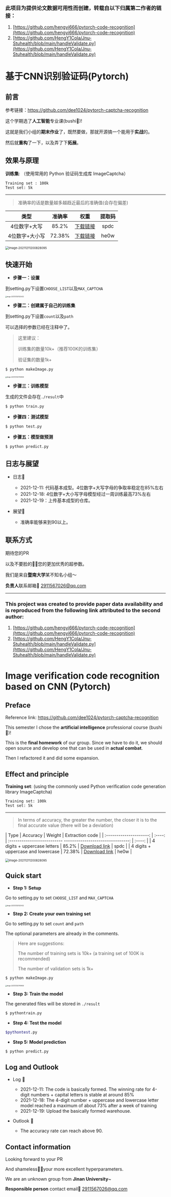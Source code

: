 ### 此项目为提供论文数据可用性而创建，转载自以下归属第二作者的链接：

1) [https://github.com/hengyi666/pytorch-code-recognition](https://github.com/hengyi666/pytorch-code-recognition)
2) [https://github.com/HengY1Cola/Jnu-Stuhealth/blob/main/handleValidate.py](https://github.com/HengY1Cola/Jnu-Stuhealth/blob/main/handleValidate.py)

# 基于CNN识别验证码(Pytorch)

##  前言

参考链接：https://github.com/dee1024/pytorch-captcha-recognition

这个学期选了**人工智能**专业课(bushi🐶)!

这就是我们小组的**期末作业**了，既然要做，那就开源搞一个能用于**实战**的。

然后就**重构**了一下，以及弄了下**拓展**。

##  效果与原理

**训练集**: （使用常用的 Python 验证码生成库 ImageCaptcha）

```
Training set : 100k
Test set: 5k
```

------

> 准确率的话是数量越多越趋近最后的准确值(会存在偏差)

|      类型      | 准确率 |                             权重                             | 提取码 |
| :------------: | :----: | :----------------------------------------------------------: | :----: |
|  4位数字+大写  | 85.2%  | [下载链接]( https://pan.baidu.com/s/1IC7qvrJKrwygMT5r_hN8aA ) |  spdc  |
| 4位数字+大小写 | 72.38% | [下载链接](https://pan.baidu.com/s/1ubshKMdjuRSvc7405cON8w)  |  he0w  |

<img src="https://dailypic.hengyimonster.top/rate72.png" alt="image-20211211200828095" style="zoom:66%;" />

##  快速开始

- **步骤一：设置**

到setting.py下设置`CHOOSE_LIST`以及`MAX_CAPTCHA`

<img src="https://dailypic.hengyimonster.top/image-20211211201535432.png" alt="image-20211211201535432" style="zoom:30%;" />

- **步骤二：创建属于自己的训练集**

到setting.py下设置`count`以及`path`

可以选择的参数已经在注释中了。

> 这里建议：
>
> 训练集的数量10k+（推荐100K的训练集）
>
> 验证集的数量1k+

```bash
$ python makeImage.py 
```



<img src="https://dailypic.hengyimonster.top/image-20211211201749408.png" alt="image-20211211201749408" style="zoom:30%;" />

- **步骤三：训练模型**

生成的文件会存在`./result`中

```bash
$ python train.py
```

- **步骤四：测试模型**

```bash
$ python test.py
```

- **步骤五：模型做预测**

```bash
$ python predict.py
```

## 日志与展望

- 日志📝 
  - 2021-12-11:  代码基本成型。4位数字+大写字母的争取率稳定在85%左右
  - 2021-12-18:  4位数字+大小写字母模型经过一周训练最高73%左右
  - 2021-12-19：上传基本成型的仓库。
- 展望🦅

  - 准确率能够来到90以上。

##  联系方式

期待您的PR

以及不要脸的🙇‍♀️您的更加优秀的超参数。

我们是来自**暨南大学**某不知名小组～

**负责人**联系邮箱📮 2911567026@qq.com

***

### This project was created to provide paper data availability and is reproduced from the following link attributed to the second author:

1) [https://github.com/hengyi666/pytorch-code-recognition](https://github.com/hengyi666/pytorch-code-recognition)
2) [https://github.com/HengY1Cola/Jnu-Stuhealth/blob/main/handleValidate.py](https://github.com/HengY1Cola/Jnu-Stuhealth/blob/main/handleValidate.py)

# Image verification code recognition based on CNN (Pytorch)

## Preface

Reference link: https://github.com/dee1024/pytorch-captcha-recognition

This semester I chose the **artificial intelligence** professional course (bushi🐶)!

This is the **final homework** of our group. Since we have to do it, we should open source and develop one that can be used in **actual combat**.

Then I refactored it and did some expansion.

## Effect and principle

**Training set**: (using the commonly used Python verification code generation library ImageCaptcha)

```
Training set: 100k
Test set: 5k
```

------

> In terms of accuracy, the greater the number, the closer it is to the final accurate value (there will be a deviation)

| Type | Accuracy | Weight | Extraction code |
| :---------------------: | :----: | :-------------------------- --------------------------------: | :----: |
| 4 digits + uppercase letters | 85.2% | [Download link]( https://pan.baidu.com/s/1IC7qvrJKrwygMT5r_hN8aA ) | spdc |
| 4 digits + uppercase and lowercase | 72.38% | [Download link](https://pan.baidu.com/s/1ubshKMdjuRSvc7405cON8w) | he0w |

<img src="https://dailypic.hengyimonster.top/rate72.png" alt="image-20211211200828095" style="zoom:66%;" />

## Quick start

- **Step 1: Setup**

Go to setting.py to set `CHOOSE_LIST` and `MAX_CAPTCHA`

<img src="https://dailypic.hengyimonster.top/image-20211211201535432.png" alt="image-20211211201535432" style="zoom:30%;" />

- **Step 2: Create your own training set**

Go to setting.py to set `count` and `path`

The optional parameters are already in the comments.

> Here are suggestions:
>
> The number of training sets is 10k+ (a training set of 100K is recommended)
>
>The number of validation sets is 1k+

```bash
$ python makeImage.py
```



<img src="https://dailypic.hengyimonster.top/image-20211211201749408.png" alt="image-20211211201749408" style="zoom:30%;" />

- **Step 3: Train the model**

The generated files will be stored in `./result`

```bash
$ pythontrain.py
```

- **Step 4: Test the model**

```bash
$pythontest.py
```

- **Step 5: Model prediction**

```bash
$ python predict.py
```

## Log and Outlook

- Log 📝
   - 2021-12-11: The code is basically formed. The winning rate for 4-digit numbers + capital letters is stable at around 85%
   - 2021-12-18: The 4-digit number + uppercase and lowercase letter model reached a maximum of about 73% after a week of training
   - 2021-12-19: Upload the basically formed warehouse.
- Outlook 🦅

   - The accuracy rate can reach above 90.

##  Contact information

Looking forward to your PR

And shameless🙇‍♀️your more excellent hyperparameters.

We are an unknown group from **Jinan University**~

**Responsible person** contact email📮 2911567026@qq.com
